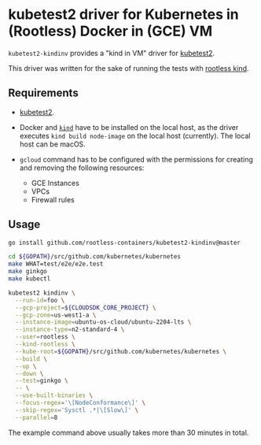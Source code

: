 # kubetest2 driver for Kubernetes in (Rootless) Docker in (GCE) VM

`kubetest2-kindinv` provides a "kind in VM" driver for [kubetest2](https://github.com/kubernetes-sigs/kubetest2).

This driver was written for the sake of running the tests with [rootless kind](https://kind.sigs.k8s.io/docs/user/rootless/).


## Requirements
- [kubetest2](https://github.com/kubernetes-sigs/kubetest2).

- Docker and [`kind`](https://kind.sigs.k8s.io/) have to be installed on the local host,
  as the driver executes `kind build node-image` on the local host (currently).
  The local host can be macOS.

- `gcloud` command has to be configured with the permissions for creating and removing the following resources:
  - GCE Instances
  - VPCs
  - Firewall rules

## Usage

```bash
go install github.com/rootless-containers/kubetest2-kindinv@master

cd ${GOPATH}/src/github.com/kubernetes/kubernetes
make WHAT=test/e2e/e2e.test
make ginkgo
make kubectl

kubetest2 kindinv \
  --run-id=foo \
  --gcp-project=${CLOUDSDK_CORE_PROJECT} \
  --gcp-zone=us-west1-a \
  --instance-image=ubuntu-os-cloud/ubuntu-2204-lts \
  --instance-type=n2-standard-4 \
  --user=rootless \
  --kind-rootless \
  --kube-root=${GOPATH}/src/github.com/kubernetes/kubernetes \
  --build \
  --up \
  --down \
  --test=ginkgo \
  -- \
  --use-built-binaries \
  --focus-regex='\[NodeConformance\]' \
  --skip-regex='Sysctl .*|\[Slow\]' \
  --parallel=8
```

The example command above usually takes more than 30 minutes in total.
